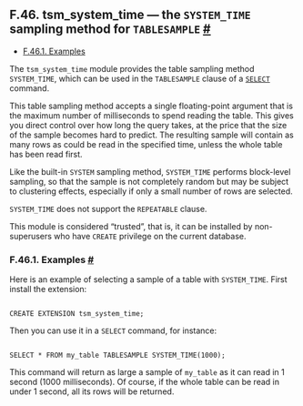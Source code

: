 ## F.46. tsm\_system\_time — the `SYSTEM_TIME` sampling method for `TABLESAMPLE` [#](#TSM-SYSTEM-TIME)

* [F.46.1. Examples](tsm-system-time#TSM-SYSTEM-TIME-EXAMPLES)

The `tsm_system_time` module provides the table sampling method `SYSTEM_TIME`, which can be used in the `TABLESAMPLE` clause of a [`SELECT`](sql-select "SELECT") command.

This table sampling method accepts a single floating-point argument that is the maximum number of milliseconds to spend reading the table. This gives you direct control over how long the query takes, at the price that the size of the sample becomes hard to predict. The resulting sample will contain as many rows as could be read in the specified time, unless the whole table has been read first.

Like the built-in `SYSTEM` sampling method, `SYSTEM_TIME` performs block-level sampling, so that the sample is not completely random but may be subject to clustering effects, especially if only a small number of rows are selected.

`SYSTEM_TIME` does not support the `REPEATABLE` clause.

This module is considered “trusted”, that is, it can be installed by non-superusers who have `CREATE` privilege on the current database.

### F.46.1. Examples [#](#TSM-SYSTEM-TIME-EXAMPLES)

Here is an example of selecting a sample of a table with `SYSTEM_TIME`. First install the extension:

```

CREATE EXTENSION tsm_system_time;
```

Then you can use it in a `SELECT` command, for instance:

```

SELECT * FROM my_table TABLESAMPLE SYSTEM_TIME(1000);
```

This command will return as large a sample of `my_table` as it can read in 1 second (1000 milliseconds). Of course, if the whole table can be read in under 1 second, all its rows will be returned.